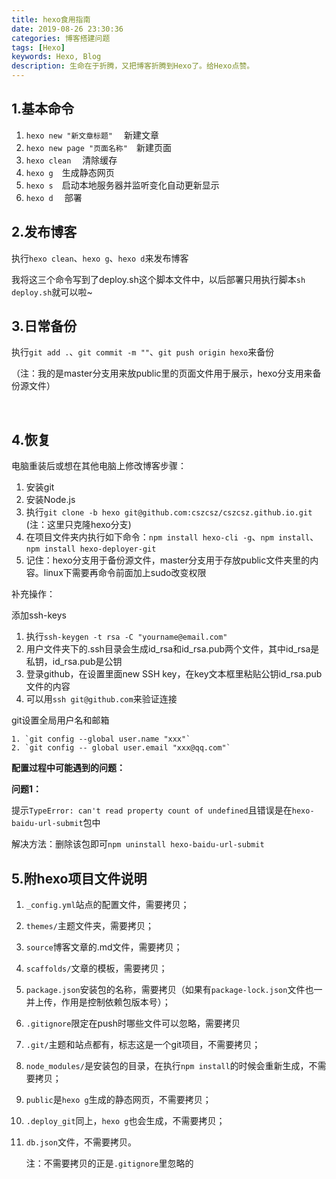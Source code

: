 ```yaml
---
title: hexo食用指南
date: 2019-08-26 23:30:36
categories: 博客搭建问题
tags: [Hexo]
keywords: Hexo, Blog
description: 生命在于折腾，又把博客折腾到Hexo了。给Hexo点赞。
---
```


## 1.基本命令

1. `hexo new "新文章标题"`  &emsp;新建文章   
2. `hexo new page "页面名称"`&emsp;新建页面
3. `hexo clean` &emsp;清除缓存
4. `hexo g`&emsp;生成静态网页
5. `hexo s`&emsp;启动本地服务器并监听变化自动更新显示
6. `hexo d` &emsp;部署

  

## 2.发布博客

执行`hexo clean`、`hexo g`、`hexo d`来发布博客

我将这三个命令写到了deploy.sh这个脚本文件中，以后部署只用执行脚本`sh deploy.sh`就可以啦~



## 3.日常备份

执行`git add .`、`git commit -m ""`、`git push origin hexo`来备份

（注：我的是master分支用来放public里的页面文件用于展示，hexo分支用来备份源文件）

​    

  



<!--more-->

## 4.恢复

电脑重装后或想在其他电脑上修改博客步骤：

1. 安装git
2. 安装Node.js
3. 执行`git clone -b hexo git@github.com:cszcsz/cszcsz.github.io.git`  (注：这里只克隆hexo分支)
4. 在项目文件夹内执行如下命令：`npm install hexo-cli -g`、`npm install`、`npm install hexo-deployer-git`
5. 记住：hexo分支用于备份源文件，master分支用于存放public文件夹里的内容。linux下需要再命令前面加上sudo改变权限



补充操作：

添加ssh-keys

1. 执行`ssh-keygen -t rsa -C "yourname@email.com"`
2. 用户文件夹下的.ssh目录会生成id_rsa和id_rsa.pub两个文件，其中id_rsa是私钥，id_rsa.pub是公钥
3. 登录github，在设置里面new SSH key，在key文本框里粘贴公钥id_rsa.pub文件的内容
4. 可以用`ssh git@github.com`来验证连接

git设置全局用户名和邮箱

   	1. `git config --global user.name "xxx"`
   	2. `git config -- global user.email "xxx@qq.com"`



**配置过程中可能遇到的问题：**

**问题1：**

​	提示`TypeError: can't read property count of undefined`且错误是在`hexo-baidu-url-submit`包中

解决方法：删除该包即可`npm uninstall hexo-baidu-url-submit`



  




## 5.附hexo项目文件说明

1. `_config.yml`站点的配置文件，需要拷贝；

2. `themes/`主题文件夹，需要拷贝；

3. `source`博客文章的.md文件，需要拷贝；

4. `scaffolds/`文章的模板，需要拷贝；

5. `package.json`安装包的名称，需要拷贝（如果有`package-lock.json`文件也一并上传，作用是控制依赖包版本号）；

6. `.gitignore`限定在push时哪些文件可以忽略，需要拷贝

7. `.git/`主题和站点都有，标志这是一个git项目，不需要拷贝；

8. `node_modules/`是安装包的目录，在执行`npm install`的时候会重新生成，不需要拷贝；

9. `public`是`hexo g`生成的静态网页，不需要拷贝；

10. `.deploy_git`同上，`hexo g`也会生成，不需要拷贝；

11. `db.json`文件，不需要拷贝。

    注：不需要拷贝的正是`.gitignore`里忽略的



